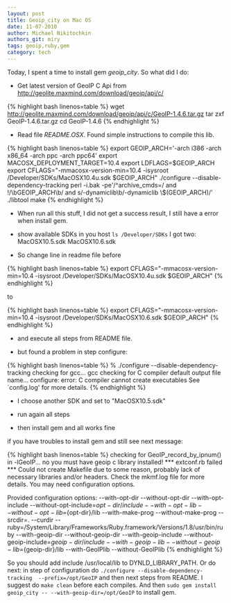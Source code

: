 ```yaml
---
layout: post
title: Geoip_city on Mac OS
date: 11-07-2010
author: Michael Nikitochkin
authors_git: miry
tags: geoip,ruby,gem
category: tech
---
```


Today, I spent a time to install gem *geoip_city*. So what did I do:

* Get latest version of GeoIP C Api from <http://geolite.maxmind.com/download/geoip/api/c/>

{% highlight bash linenos=table %}
wget http://geolite.maxmind.com/download/geoip/api/c/GeoIP-1.4.6.tar.gz
tar zxf GeoIP-1.4.6.tar.gz
cd GeoIP-1.4.6
{% endhighlight %}

* Read file *README.OSX*. Found simple instructions to compile this lib.

{% highlight bash linenos=table %}
export GEOIP_ARCH='-arch i386 -arch x86_64 -arch ppc -arch ppc64'
export MACOSX_DEPLOYMENT_TARGET=10.4
export LDFLAGS=$GEOIP_ARCH
export CFLAGS="-mmacosx-version-min=10.4 -isysroot /Developer/SDKs/MacOSX10.4u.sdk $GEOIP_ARCH"
./configure --disable-dependency-tracking
perl -i.bak -pe'/^archive_cmds=/ and !/\bGEOIP_ARCH\b/ and s/-dynamiclib\b/-dynamiclib \\\$(GEOIP_ARCH)/' ./libtool
make
{% endhighlight %}

* When run all this stuff, I did not get a success result, I still have a error when install gem.

* show available SDKs in you host
 ` ls /Developer/SDKs `
 I got two: MacOSX10.5.sdk     MacOSX10.6.sdk

* So change line in readme file
before

{% highlight bash linenos=table %}
export CFLAGS="-mmacosx-version-min=10.4 -isysroot /Developer/SDKs/MacOSX10.4u.sdk $GEOIP_ARCH"
{% endhighlight %}

to

{% highlight bash linenos=table %}
export CFLAGS="-mmacosx-version-min=10.4 -isysroot /Developer/SDKs/MacOSX10.6.sdk $GEOIP_ARCH"
{% endhighlight %}

* and execute all steps from README file.

* but found a problem in step configure:

{% highlight bash linenos=table %}
% ./configure --disable-dependency-tracking
checking for gcc... gcc
checking for C compiler default output file name...
configure: error: C compiler cannot create executables
See `config.log' for more details.
{% endhighlight %}

* I choose another SDK and set to "MacOSX10.5.sdk"

* run again all steps

* then install gem and all works fine

if you have troubles to install gem and still see next message:

{% highlight bash linenos=table %}
checking for GeoIP_record_by_ipnum() in -lGeoIP... no
you must have geoip c library installed!
*** extconf.rb failed ***
Could not create Makefile due to some reason, probably lack of
necessary libraries and/or headers.  Check the mkmf.log file for more
details.  You may need configuration options.

Provided configuration options:
  --with-opt-dir
  --without-opt-dir
  --with-opt-include
  --without-opt-include=${opt-dir}/include
  --with-opt-lib
  --without-opt-lib=${opt-dir}/lib
  --with-make-prog
  --without-make-prog
  --srcdir=.
  --curdir
  --ruby=/System/Library/Frameworks/Ruby.framework/Versions/1.8/usr/bin/ruby
  --with-geoip-dir
  --without-geoip-dir
  --with-geoip-include
  --without-geoip-include=${geoip-dir}/include
  --with-geoip-lib
  --without-geoip-lib=${geoip-dir}/lib
  --with-GeoIPlib
  --without-GeoIPlib
{% endhighlight %}

So you should add include /usr/local/lib to DYNLD_LIBRARY_PATH. Or do next:
in step of configuration do  `./configure --disable-dependency-tracking  --prefix=/opt/GeoIP`
and then next steps from README. I suggest do `make clean` before each compiles.
And then `sudo gem install geoip_city -- --with-geoip-dir=/opt/GeoIP` to install gem.
